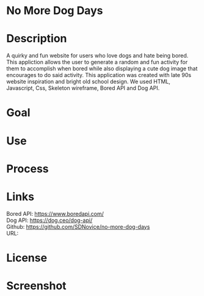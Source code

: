 # No More Dog Days

# Description
A quirky and fun website for users who love dogs and hate being bored. This appliction allows the user to generate a random and fun activity for them to accomplish when bored while also displaying a cute dog image that encourages to do said activity. 
This application was created with late 90s website inspiration and bright old school design.
We used HTML, Javascript, Css, Skeleton wireframe, Bored API and Dog API. 

# Goal

# Use

# Process

# Links
Bored API: https://www.boredapi.com/  
Dog API: https://dog.ceo/dog-api/  
Github: https://github.com/SDNovice/no-more-dog-days  
URL: 

# License

# Screenshot


